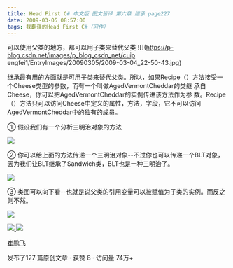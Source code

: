 ```yaml
---
title: Head First C# 中文版 图文皆译 第六章 继承 page227
date: 2009-03-05 08:57:00
tags: 我翻译的Head First C#（习作）
---
```

可以使用父类的地方，都可以用子类来替代父类  ![](https://p-blog.csdn.net/images/p_blog_csdn_net/cuip
engfei1/EntryImages/20090305/2009-03-04_22-50-43.jpg)

继承最有用的方面就是可用子类来替代父类。所以，如果Recipe（）方法接受一个Cheese类型的参数，而有一个叫做AgedVermontCheddar的类继
承自Cheese，你可以把AgedVermontCheddar的实例传进该方法作为参
数。Recipe（）方法只可以访问Cheese中定义的属性，方法，字段，它不可以访问AgedVermontCheddar中的独有的成员。

①  假设我们有一个分析三明治对象的方法

![](https://p-blog.csdn.net/images/p_blog_csdn_net/cuipengfei1/EntryImages/20090305/2009-03-04_22-52-02.jpg)  

②  你可以给上面的方法传递一个三明治对象--不过你也可以传递一个BLT对象，因为我们让BLT继承了Sandwich类，BLT也是一种三明治了。

![](https://p-blog.csdn.net/images/p_blog_csdn_net/cuipengfei1/EntryImages/20090305/2009-03-04_22-55-00.jpg)  

③  类图可以向下看--也就是说父类的引用变量可以被赋值为子类的实例。而反之则不然。

![](https://p-blog.csdn.net/images/p_blog_csdn_net/cuipengfei1/EntryImages/20090305/2009-03-04_22-58-19.jpg)  



[ ![](https://profile.csdnimg.cn/5/2/5/3_cuipengfei1)
![](https://g.csdnimg.cn/static/user-reg-year/1x/11.png)
](https://blog.csdn.net/cuipengfei1)

[ 崔鹏飞 ](https://blog.csdn.net/cuipengfei1)

发布了127 篇原创文章  ·  获赞 8  ·  访问量 74万+

